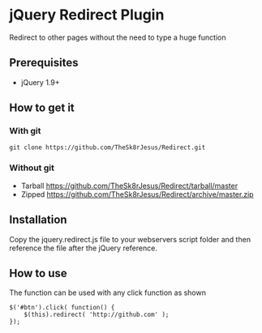 # jQuery Redirect Plugin
Redirect to other pages without the need to type a huge function

## Prerequisites
* jQuery 1.9+

## How to get it
### With git
```
git clone https://github.com/TheSk8rJesus/Redirect.git
```
### Without git
* Tarball
https://github.com/TheSk8rJesus/Redirect/tarball/master
* Zipped
https://github.com/TheSk8rJesus/Redirect/archive/master.zip

## Installation
Copy the jquery.redirect.js file to your webservers script folder and then reference the file after the jQuery reference.

## How to use
The function can be used with any click function as shown
```
$('#btn').click( function()	{
	$(this).redirect( 'http://github.com' );
});
```